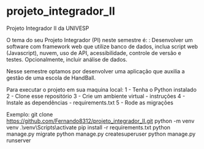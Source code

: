 # projeto_integrador_II
Projeto Integrador II da UNIVESP

O tema do seu Projeto Integrador (PI) neste semestre é: : Desenvolver um software com framework web que utilize banco de dados, inclua script web (Javascript), nuvem, uso de API, acessibilidade, controle de versão e testes. Opcionalmente, incluir análise de dados.

Nesse semestre optamos por desenvolver uma aplicação que auxilia a gestão de uma escola de HandBall. 

Para executar o projeto em sua maquina local:
1 - Tenha o Python instalado
2 - Clone esse repositório
3 - Crie um ambiente virtual - instruções
4 - Instale as dependências - requirements.txt
5 - Rode as migrações

Exemplo:
git clone https://github.com/Fernando8312/projeto_integrador_II.git
python -m venv venv
.\venv\Scripts\activate
pip install -r requirements.txt
python manage.py migrate
python manage.py createsuperuser
python manage.py runserver
